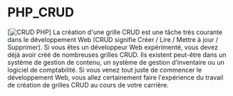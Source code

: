 # PHP_CRUD

 [![CRUD PHP](https://github.com/Fourier1/PHP_CRUD/blob/master/image/crud.png)]
La création d'une grille CRUD est une tâche très courante dans le développement Web (CRUD signifie Créer / Lire / Mettre à jour / Supprimer). Si vous êtes un développeur Web expérimenté, vous devez déjà avoir créé de nombreuses grilles CRUD. Ils existent peut-être dans un système de gestion de contenu, un système de gestion d’inventaire ou un logiciel de comptabilité. Si vous venez tout juste de commencer le développement Web, vous allez certainement faire l'expérience du travail de création de grilles CRUD au cours de votre carrière.